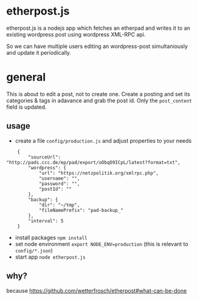 etherpost.js
============

etherpost.js is a nodejs app which fetches an etherpad and writes it to an existing wordpress post using wordpress XML-RPC api.

So we can have multiple users editing an wordpress-post simultaniously and update it periodically.


general
=======

This is about to edit a post, not to create one. Create a posting and set its categories & tags in adavance and grab the post id. Only the ```post_content``` field is updated.


usage
-----

* create a file ```config/production.js``` and adjust properties to your needs

```
    {
        "sourceUrl": "http://pads.ccc.de/ep/pad/export/oObqO9ICpL/latest?format=txt",
        "wordpress": {
            "url": "https://netzpolitik.org/xmlrpc.php",
            "username": "",
            "password": "",
            "postId": ""
        },
        "backup": {
            "dir": "~/tmp",
            "fileNamePrefix": "pad-backup_"
        },
        "interval": 5
    }
```

* install packages ```npm install```
* set node environment ```export NODE_ENV=production``` (this is relevant to ```config/*.json```)
* start app ```node etherpost.js```


why?
----

because https://github.com/wetterfrosch/etherpost#what-can-be-done

